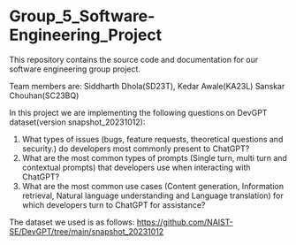 # Group_5_Software-Engineering_Project
This repository contains the source code and documentation for our software engineering group project. 

Team members are:
Siddharth Dhola(SD23T), 
Kedar Awale(KA23L)
Sanskar Chouhan(SC23BQ)

In this project we are implementing the following questions on DevGPT dataset(version snapshot_20231012):
1. What types of issues (bugs, feature requests, theoretical questions and security.) do developers most commonly present to ChatGPT?
2. What are the most common types of prompts (Single turn, multi turn and contextual prompts) that developers use when interacting with ChatGPT?
3. What are the most common use cases (Content generation, Information retrieval, Natural language understanding and Language translation) for which developers turn to ChatGPT for assistance?

The dataset we used is as follows:
https://github.com/NAIST-SE/DevGPT/tree/main/snapshot_20231012

